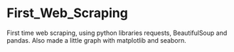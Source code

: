 # First_Web_Scraping
First time web scraping, using python libraries requests, BeautifulSoup and pandas. Also made a little graph with matplotlib and seaborn.
